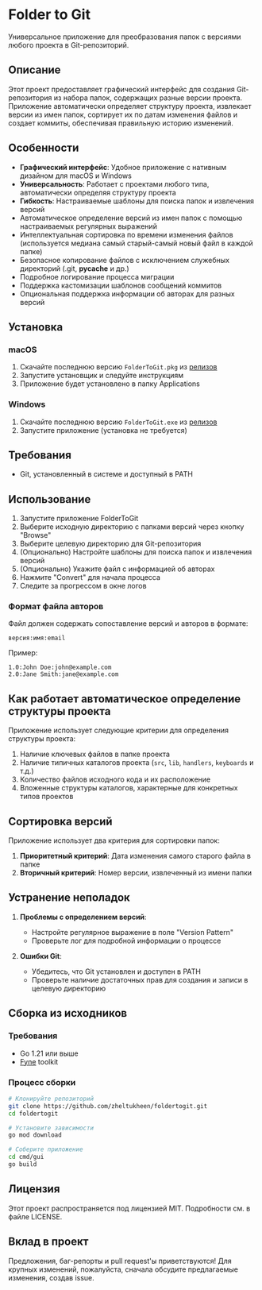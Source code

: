 # Folder to Git

Универсальное приложение для преобразования папок с версиями любого проекта в Git-репозиторий.

## Описание

Этот проект предоставляет графический интерфейс для создания Git-репозитория из набора папок, содержащих разные версии проекта. Приложение автоматически определяет структуру проекта, извлекает версии из имен папок, сортирует их по датам изменения файлов и создает коммиты, обеспечивая правильную историю изменений.

## Особенности

- **Графический интерфейс**: Удобное приложение с нативным дизайном для macOS и Windows
- **Универсальность**: Работает с проектами любого типа, автоматически определяя структуру проекта
- **Гибкость**: Настраиваемые шаблоны для поиска папок и извлечения версий
- Автоматическое определение версий из имен папок с помощью настраиваемых регулярных выражений
- Интеллектуальная сортировка по времени изменения файлов (используется медиана самый старый-самый новый файл в каждой папке)
- Безопасное копирование файлов с исключением служебных директорий (.git, __pycache__ и др.)
- Подробное логирование процесса миграции
- Поддержка кастомизации шаблонов сообщений коммитов
- Опциональная поддержка информации об авторах для разных версий

## Установка

### macOS
1. Скачайте последнюю версию `FolderToGit.pkg` из [релизов](https://github.com/zheltukheen/foldertogit/releases)
2. Запустите установщик и следуйте инструкциям
3. Приложение будет установлено в папку Applications

### Windows
1. Скачайте последнюю версию `FolderToGit.exe` из [релизов](https://github.com/zheltukheen/foldertogit/releases)
2. Запустите приложение (установка не требуется)

## Требования

- Git, установленный в системе и доступный в PATH

## Использование

1. Запустите приложение FolderToGit
2. Выберите исходную директорию с папками версий через кнопку "Browse"
3. Выберите целевую директорию для Git-репозитория
4. (Опционально) Настройте шаблоны для поиска папок и извлечения версий
5. (Опционально) Укажите файл с информацией об авторах
6. Нажмите "Convert" для начала процесса
7. Следите за прогрессом в окне логов

### Формат файла авторов
Файл должен содержать сопоставление версий и авторов в формате:
```
версия:имя:email
```

Пример:
```
1.0:John Doe:john@example.com
2.0:Jane Smith:jane@example.com
```

## Как работает автоматическое определение структуры проекта

Приложение использует следующие критерии для определения структуры проекта:

1. Наличие ключевых файлов в папке проекта
2. Наличие типичных каталогов проекта (`src`, `lib`, `handlers`, `keyboards` и т.д.)
3. Количество файлов исходного кода и их расположение
4. Вложенные структуры каталогов, характерные для конкретных типов проектов

## Сортировка версий

Приложение использует два критерия для сортировки папок:

1. **Приоритетный критерий**: Дата изменения самого старого файла в папке
2. **Вторичный критерий**: Номер версии, извлеченный из имени папки

## Устранение неполадок

1. **Проблемы с определением версий**:
   - Настройте регулярное выражение в поле "Version Pattern"
   - Проверьте лог для подробной информации о процессе

2. **Ошибки Git**:
   - Убедитесь, что Git установлен и доступен в PATH
   - Проверьте наличие достаточных прав для создания и записи в целевую директорию

## Сборка из исходников

### Требования
- Go 1.21 или выше
- [Fyne](https://fyne.io/) toolkit

### Процесс сборки
```bash
# Клонируйте репозиторий
git clone https://github.com/zheltukheen/foldertogit.git
cd foldertogit

# Установите зависимости
go mod download

# Соберите приложение
cd cmd/gui
go build
```

## Лицензия

Этот проект распространяется под лицензией MIT. Подробности см. в файле LICENSE.

## Вклад в проект

Предложения, баг-репорты и pull request'ы приветствуются! Для крупных изменений, пожалуйста, сначала обсудите предлагаемые изменения, создав issue. 